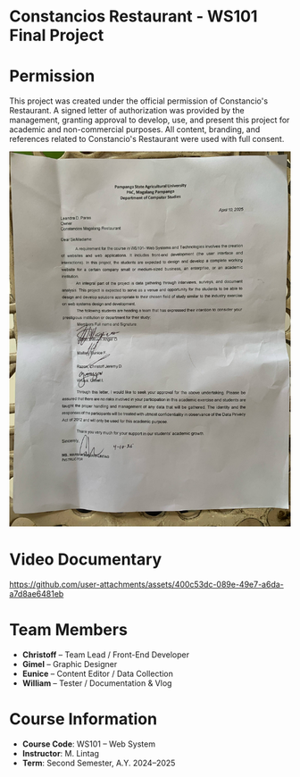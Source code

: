 # Constancios Restaurant - WS101 Final Project
# Permission
This project was created under the official permission of Constancio's Restaurant. A signed letter of authorization was provided by the management, granting approval to develop, use, and present this project for academic and non-commercial purposes. All content, branding, and references related to Constancio's Restaurant were used with full consent.

![image alt](https://github.com/kitsuof/Constancios-Restaurant/blob/6c80d15ca88d8528764fb0a86f8ebf5f48444845/signed%20letter.jfif)

# Video Documentary
https://github.com/user-attachments/assets/400c53dc-089e-49e7-a6da-a7d8ae6481eb

# Team Members
- **Christoff** – Team Lead / Front-End Developer
- **Gimel** – Graphic Designer
- **Eunice**  – Content Editor / Data Collection
- **William** – Tester / Documentation & Vlog

# Course Information
- **Course Code**: WS101 – Web System
- **Instructor**: M. Lintag
- **Term**: Second Semester, A.Y. 2024–2025
